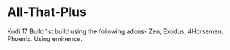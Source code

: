 # All-That-Plus
Kodi 17 Build
1st build using the following adons-  Zen, Exodus, 4Horsemen, Phoenix.
Using eminence.
